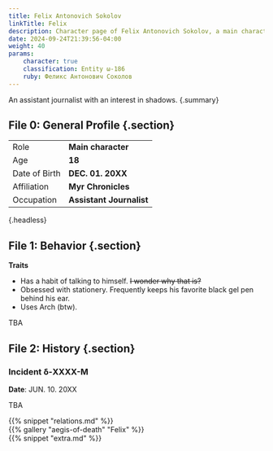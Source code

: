 ```yaml
---
title: Felix Antonovich Sokolov
linkTitle: Felix
description: Character page of Felix Antonovich Sokolov, a main character in Aegis of Death
date: 2024-09-24T21:39:56-04:00
weight: 40
params:
    character: true
    classification: Entity ω-186
    ruby: Феликс Антонович Соколов
---
```


An assistant journalist with an interest in shadows.
{.summary}

<!--more-->

<section class="info">

## File 0: General Profile {.section}

|               |                          |
| ------------- | ------------------------ |
| Role          | **Main character**       |
| Age           | **18**                   |
| Date of Birth | **DEC. 01. 20XX**        |
| Affiliation   | **Myr Chronicles**       |
| Occupation    | **Assistant Journalist** |
{.headless}

</section>
<section class="personality">

## File 1: Behavior {.section}

**Traits**

- Has a habit of talking to himself. <s>I wonder why that is?</s>
- Obsessed with stationery. Frequently keeps his favorite black gel pen behind his ear.
- Uses Arch (btw).

TBA

</section>
<section class="history">

## File 2: History {.section}

### Incident δ-XXXX-M

**Date**: JUN. 10. 20XX

TBA

</section>
<section class="relations">
{{% snippet "relations.md" %}}
</section>
<section class="gallery">
{{% gallery "aegis-of-death" "Felix" %}}
</section>
<section class="extra">
{{% snippet "extra.md" %}}
</section>
